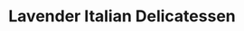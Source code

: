---
title: "Lavender Italian Delicatessen"
url: /bristol/lavender-italian-delicatessen/
shop: deli
---